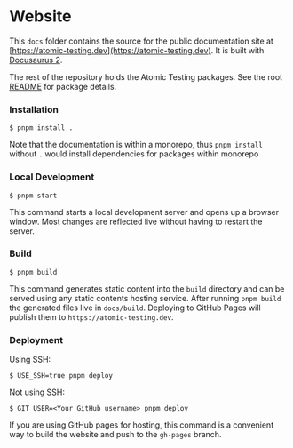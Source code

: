 # Website

This `docs` folder contains the source for the public documentation site at [https://atomic-testing.dev](https://atomic-testing.dev). It is built with [Docusaurus 2](https://docusaurus.io/).

The rest of the repository holds the Atomic Testing packages. See the root [README](../README.md) for package details.

### Installation

```
$ pnpm install .
```

Note that the documentation is within a monorepo, thus `pnpm install` without `.` would install dependencies for packages within monorepo

### Local Development

```
$ pnpm start
```

This command starts a local development server and opens up a browser window. Most changes are reflected live without having to restart the server.

### Build

```
$ pnpm build
```

This command generates static content into the `build` directory and can be served using any static contents hosting service.
After running `pnpm build` the generated files live in `docs/build`. Deploying to GitHub Pages will publish them to `https://atomic-testing.dev`.

### Deployment

Using SSH:

```
$ USE_SSH=true pnpm deploy
```

Not using SSH:

```
$ GIT_USER=<Your GitHub username> pnpm deploy
```

If you are using GitHub pages for hosting, this command is a convenient way to build the website and push to the `gh-pages` branch.
